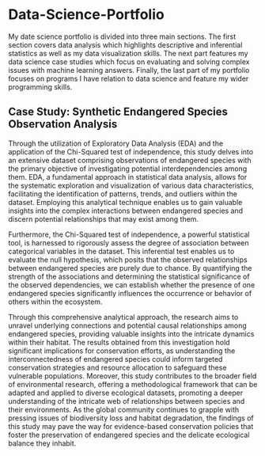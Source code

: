 # Data-Science-Portfolio
My date science portfolio is divided into three main sections. The first section covers data analysis which highlights descriptive and inferential statistics as well as my data visualization skills. The next part features my data science case studies which focus on evaluating and solving complex issues with machine learning answers. Finally, the last part of my portfolio focuses on programs I have relation to data science and feature my wider programming skills.

## Case Study: Synthetic Endangered Species Observation Analysis
Through the utilization of Exploratory Data Analysis (EDA) and the application of the Chi-Squared test of independence, this study delves into an extensive dataset comprising observations of endangered species with the primary objective of investigating potential interdependencies among them. EDA, a fundamental approach in statistical data analysis, allows for the systematic exploration and visualization of various data characteristics, facilitating the identification of patterns, trends, and outliers within the dataset. Employing this analytical technique enables us to gain valuable insights into the complex interactions between endangered species and discern potential relationships that may exist among them.

Furthermore, the Chi-Squared test of independence, a powerful statistical tool, is harnessed to rigorously assess the degree of association between categorical variables in the dataset. This inferential test enables us to evaluate the null hypothesis, which posits that the observed relationships between endangered species are purely due to chance. By quantifying the strength of the associations and determining the statistical significance of the observed dependencies, we can establish whether the presence of one endangered species significantly influences the occurrence or behavior of others within the ecosystem.

Through this comprehensive analytical approach, the research aims to unravel underlying connections and potential causal relationships among endangered species, providing valuable insights into the intricate dynamics within their habitat. The results obtained from this investigation hold significant implications for conservation efforts, as understanding the interconnectedness of endangered species could inform targeted conservation strategies and resource allocation to safeguard these vulnerable populations. Moreover, this study contributes to the broader field of environmental research, offering a methodological framework that can be adapted and applied to diverse ecological datasets, promoting a deeper understanding of the intricate web of relationships between species and their environments. As the global community continues to grapple with pressing issues of biodiversity loss and habitat degradation, the findings of this study may pave the way for evidence-based conservation policies that foster the preservation of endangered species and the delicate ecological balance they inhabit.

